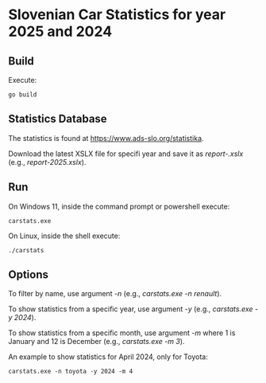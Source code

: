 # Slovenian Car Statistics for year 2025 and 2024

## Build

Execute:
```shell
go build
```

## Statistics Database

The statistics is found at https://www.ads-slo.org/statistika.

Download the latest XSLX file for specifi year and save it as *report-<YEAR>.xslx* (e.g., *report-2025.xslx*).

## Run

On Windows 11, inside the command prompt or powershell execute:
```shell
carstats.exe
```

On Linux, inside the shell execute:
```shell
./carstats
```

## Options

To filter by name, use argument *-n* (e.g., *carstats.exe -n renault*).

To show statistics from a specific year, use argument *-y* (e.g., *carstats.exe -y 2024*).

To show statistics from a specific month, use argument *-m* where 1 is January and 12 is December (e.g., *carstats.exe -m 3*).

An example to show statistics for April 2024, only for Toyota:
```shell
carstats.exe -n toyota -y 2024 -m 4
```
